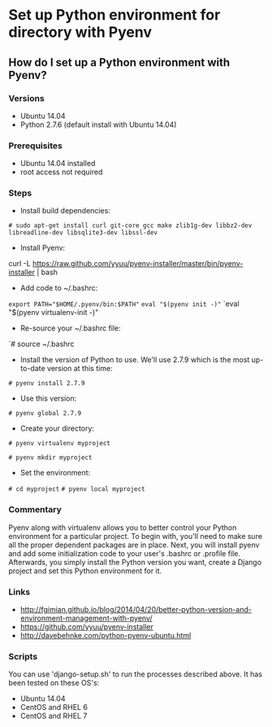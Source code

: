 # Set up Python environment for directory with Pyenv

## How do I set up a Python environment with Pyenv?

### Versions

- Ubuntu 14.04
- Python 2.7.6 (default install with Ubuntu 14.04)

### Prerequisites

- Ubuntu 14.04 installed
- root access not required

### Steps

- Install build dependencies:

`# sudo apt-get install curl git-core gcc make zlib1g-dev libbz2-dev libreadline-dev libsqlite3-dev libssl-dev`

- Install Pyenv:

curl -L https://raw.github.com/yyuu/pyenv-installer/master/bin/pyenv-installer | bash

- Add code to ~/.bashrc:

`export PATH="$HOME/.pyenv/bin:$PATH"`
`eval "$(pyenv init -)"`
`eval "$(pyenv virtualenv-init -)"

- Re-source your ~/.bashrc file:

`# source ~/.bashrc

- Install the version of Python to use. We'll use 2.7.9 which is the most up-to-date version at this time:

`# pyenv install 2.7.9`

- Use this version:

`# pyenv global 2.7.9`

- Create your directory:

`# pyenv virtualenv myproject`

`# pyenv mkdir myproject`

- Set the environment:

`# cd myproject`
`# pyenv local myproject`

### Commentary

Pyenv along with virtualenv allows you to better control your Python environment for a particular project. To begin with, you'll need to make sure all the proper dependent packages are in place. Next, you will install pyenv and add some initialization code to your user's .bashrc or .profile file. Afterwards, you simply install the Python version you want, create a Django project and set this Python environment for it.

### Links

- http://fgimian.github.io/blog/2014/04/20/better-python-version-and-environment-management-with-pyenv/
- https://github.com/yyuu/pyenv-installer
- http://davebehnke.com/python-pyenv-ubuntu.html

### Scripts

You can use 'django-setup.sh' to run the processes described above. It has been tested on these OS's:

- Ubuntu 14.04
- CentOS and RHEL 6
- CentOS and RHEL 7